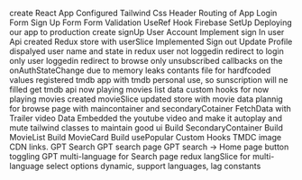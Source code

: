 create React App
Configured Tailwind Css
Header
Routing of App
Login Form
Sign Up Form
Form Validation
UseRef Hook
Firebase SetUp
Deploying our app to production
create signUp User Account
Implement sign In user Api
created Redux store with userSlice
Implemented Sign out
Update Profile
dispalyed user name and state in redux
user not loggedin redirect to login only
user loggedin redirect to browse only
unsubscribed callbacks on the onAuthStateChange due to memory leaks
contants file for hardfcoded values
registered tmdb app with tmdb personal use, so sunscription will ne filled
get tmdb api now playing movies list data
custom hooks for now playing movies
created movieSlice 
updated store with movie data
plannig for browse page with maincontainer and secondaryCotainer
FetchData with Trailer video Data
Embedded the youtube video and make it autoplay and mute
tailwind classes to maintain good ui
Build SecondaryContainer
Build MovieList
Build MovieCard
Build usePopular Custom Hooks
TMDC image CDN links.
GPT Search
GPT search page
GPT search -> Home page button toggling
GPT multi-language for Search page 
redux langSlice for multi-language
select options dynamic, support languages, lag constants